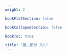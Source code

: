 ```yaml
---
weight: 2

bookFlatSection: false

bookCollapseSection: false

bookToc: true

title: "第二部分 入门"
---
```

